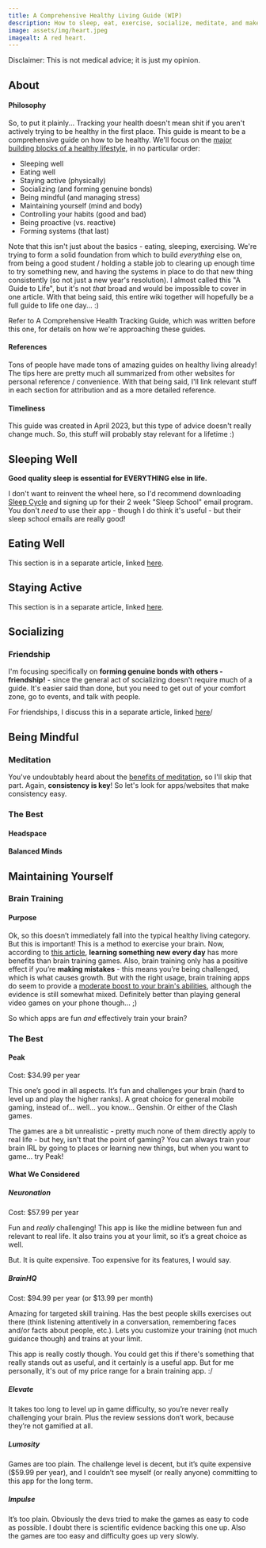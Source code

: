 ```yaml
---
title: A Comprehensive Healthy Living Guide (WIP)
description: How to sleep, eat, exercise, socialize, meditate, and make/break habits.
image: assets/img/heart.jpeg
imagealt: A red heart.
---
```


Disclaimer: This is not medical advice; it is just my opinion.

## About

#### Philosophy

So, to put it plainly... Tracking your health doesn't mean shit if you aren't actively trying to be healthy in the first place. This guide is meant to be a comprehensive guide on how to be healthy. We'll focus on the [major building blocks of a healthy lifestyle](https://www.heart.org/en/healthy-living/healthy-lifestyle), in no particular order:

 - Sleeping well
 - Eating well
 - Staying active (physically)
 - Socializing (and forming genuine bonds)
 - Being mindful (and managing stress)
 - Maintaining yourself (mind and body)
 - Controlling your habits (good and bad)
 - Being proactive (vs. reactive)
 - Forming systems (that last)

Note that this isn't just about the basics - eating, sleeping, exercising. We're trying to form a solid foundation from which to build *everything* else on, from being a good student / holding a stable job to clearing up enough time to try something new, and having the systems in place to do that new thing consistently (so not just a new year's resolution). I almost called this "A Guide to Life", but it's not *that* broad and would be impossible to cover in one article. With that being said, this entire wiki together will hopefully be a full guide to life one day... :)

Refer to A Comprehensive Health Tracking Guide, which was written before this one, for details on how we're approaching these guides.

#### References

Tons of people have made tons of amazing guides on healthy living already! The tips here are pretty much all summarized from other websites for personal reference / convenience. With that being said, I'll link relevant stuff in each section for attribution and as a more detailed reference.

#### Timeliness

This guide was created in April 2023, but this type of advice doesn't really change much. So, this stuff will probably stay relevant for a lifetime :)

## Sleeping Well

**Good quality sleep is essential for EVERYTHING else in life.**

I don't want to reinvent the wheel here, so I'd recommend downloading [Sleep Cycle](https://www.sleepcycle.com/) and signing up for their 2 week "Sleep School" email program. You don't *need* to use their app - though I do think it's useful - but their sleep school emails are really good!

## Eating Well

This section is in a separate article, linked [here](/2023/04/11/healthy-eating-guide.html).

## Staying Active

This section is in a separate article, linked [here](/2023/04/09/how-to-stay-active.html).

## Socializing

### Friendship

I'm focusing specifically on **forming genuine bonds with others - friendship!** - since the general act of socializing doesn't require much of a guide. It's easier said than done, but you need to get out of your comfort zone, go to events, and talk with people.

For friendships, I discuss this in a separate article, linked [here](/2023/02/05/friends.html)/

## Being Mindful

### Meditation

You've undoubtably heard about the [benefits of meditation](https://www.mayoclinic.org/tests-procedures/meditation/in-depth/meditation/art-20045858), so I'll skip that part. Again, **consistency is key**! So let's look for apps/websites that make consistency easy.

### The Best

#### Headspace

#### Balanced Minds

## Maintaining Yourself

### Brain Training

#### Purpose

Ok, so this doesn’t immediately fall into the typical healthy living category. But this is important! This is a method to exercise your brain. Now, according to [this article](https://www.realsimple.com/health/mind-mood/memory/brain-games-exercises), **learning something new every day** has more benefits than brain training games. Also, brain training only has a positive effect if you’re **making mistakes** - this means you’re being challenged, which is what causes growth. But with the right usage, brain training apps do seem to provide a [moderate boost to your brain's abilities](https://connect.mayoclinic.org/blog/take-charge-healthy-aging/newsfeed-post/qa-do-brain-training-apps-work/), although the evidence is still somewhat mixed. Definitely better than playing general video games on your phone though... ;)

So which apps are fun *and* effectively train your brain?

### The Best

#### Peak

Cost: $34.99 per year

This one’s good in all aspects. It’s fun and challenges your brain (hard to level up and play the higher ranks). A great choice for general mobile gaming, instead of... well... you know... Genshin. Or either of the Clash games.

The games are a bit unrealistic - pretty much none of them directly apply to real life - but hey, isn't that the point of gaming? You can always train your brain IRL by going to places or learning new things, but when you want to game... try Peak!

#### What We Considered

##### Neuronation

Cost: $57.99 per year

Fun and *really* challenging! This app is like the midline between fun and relevant to real life. It also trains you at your limit, so it’s a great choice as well.

But. It is quite expensive. Too expensive for its features, I would say.

##### BrainHQ

Cost: $94.99 per year (or $13.99 per month)

Amazing for targeted skill training. Has the best people skills exercises out there (think listening attentively in a conversation, remembering faces and/or facts about people, etc.). Lets you customize your training (not much guidance though) and trains at your limit.

This app is really costly though. You could get this if there's something that really stands out as useful, and it certainly is a useful app. But for me personally, it's out of my price range for a brain training app. :/

##### Elevate

It takes too long to level up in game difficulty, so you’re never really challenging your brain. Plus the review sessions don’t work, because they’re not gamified at all.

##### Lumosity

Games are too plain. The challenge level is decent, but it’s quite expensive ($59.99 per year), and I couldn’t see myself (or really anyone) committing to this app for the long term.

##### Impulse

It’s too plain. Obviously the devs tried to make the games as easy to code as possible. I doubt there is scientific evidence backing this one up. Also the games are too easy and difficulty goes up very slowly.
